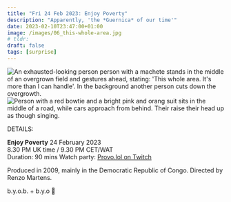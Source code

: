 ```yaml
---
title: "Fri 24 Feb 2023: Enjoy Poverty"
description: "Apparently, 'the *Guernica* of our time'"
date: 2023-02-10T23:47:00+01:00
image: /images/06_this-whole-area.jpg
# tldr: 
draft: false
tags: [surprise]
---
```


![An exhausted-looking person person with a machete stands in the middle of an overgrown field and gestures ahead, stating: 'This whole area. It's more than I can handle'. In the background another person cuts down the overgrowth.](/images/06_this-whole-area.jpg)
![Person with a red bowtie and a bright pink and orang suit sits in the middle of a road, while cars approach from behind. Their raise their head up as though singing.](/images/06_enjoy-poverty-intro.jpg)

DETAILS:

**Enjoy Poverty** 
24 February 2023  
8.30 PM UK time / 9.30 PM CET/WAT  
Duration: 90 mins
Watch party: [Provo.lol on Twitch](https://www.twitch.tv/provolol)

Produced in 2009, mainly in the Democratic Republic of Congo. Directed by Renzo Martens.

b.y.o.b. + b.y.o 🍕